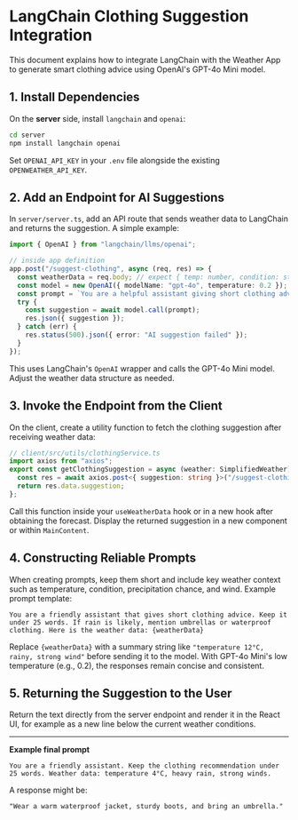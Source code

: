 # LangChain Clothing Suggestion Integration

This document explains how to integrate LangChain with the Weather App to generate smart clothing advice using OpenAI's GPT-4o Mini model.

## 1. Install Dependencies

On the **server** side, install `langchain` and `openai`:

```bash
cd server
npm install langchain openai
```

Set `OPENAI_API_KEY` in your `.env` file alongside the existing `OPENWEATHER_API_KEY`.

## 2. Add an Endpoint for AI Suggestions

In `server/server.ts`, add an API route that sends weather data to LangChain and returns the suggestion. A simple example:

```ts
import { OpenAI } from "langchain/llms/openai";

// inside app definition
app.post("/suggest-clothing", async (req, res) => {
  const weatherData = req.body; // expect { temp: number, condition: string, ... }
  const model = new OpenAI({ modelName: "gpt-4o", temperature: 0.2 });
  const prompt = `You are a helpful assistant giving short clothing advice based on current weather. Weather: ${JSON.stringify(weatherData)}.`;
  try {
    const suggestion = await model.call(prompt);
    res.json({ suggestion });
  } catch (err) {
    res.status(500).json({ error: "AI suggestion failed" });
  }
});
```

This uses LangChain's `OpenAI` wrapper and calls the GPT-4o Mini model. Adjust the weather data structure as needed.

## 3. Invoke the Endpoint from the Client

On the client, create a utility function to fetch the clothing suggestion after receiving weather data:

```ts
// client/src/utils/clothingService.ts
import axios from "axios";
export const getClothingSuggestion = async (weather: SimplifiedWeather) => {
  const res = await axios.post<{ suggestion: string }>("/suggest-clothing", weather);
  return res.data.suggestion;
};
```

Call this function inside your `useWeatherData` hook or in a new hook after obtaining the forecast. Display the returned suggestion in a new component or within `MainContent`.

## 4. Constructing Reliable Prompts

When creating prompts, keep them short and include key weather context such as temperature, condition, precipitation chance, and wind. Example prompt template:

```text
You are a friendly assistant that gives short clothing advice. Keep it under 25 words. If rain is likely, mention umbrellas or waterproof clothing. Here is the weather data: {weatherData}
```

Replace `{weatherData}` with a summary string like `"temperature 12°C, rainy, strong wind"` before sending it to the model. With GPT-4o Mini's low temperature (e.g., 0.2), the responses remain concise and consistent.

## 5. Returning the Suggestion to the User

Return the text directly from the server endpoint and render it in the React UI, for example as a new line below the current weather conditions.

---

**Example final prompt**

```text
You are a friendly assistant. Keep the clothing recommendation under 25 words. Weather data: temperature 4°C, heavy rain, strong winds.
```

A response might be:

```
"Wear a warm waterproof jacket, sturdy boots, and bring an umbrella."
```